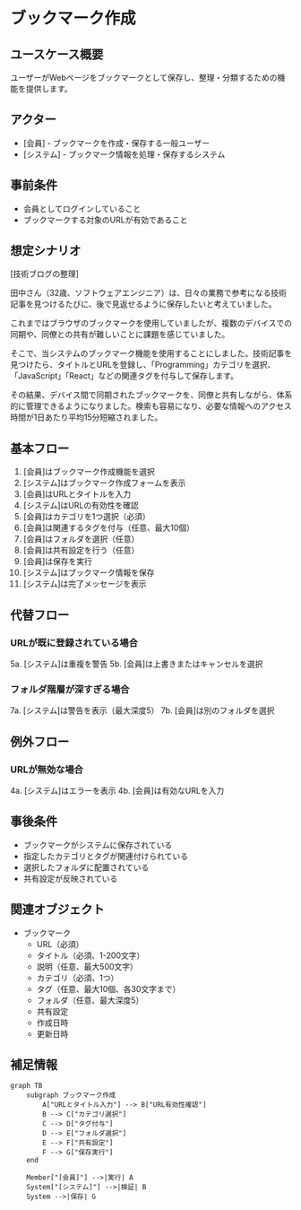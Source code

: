 # ブックマーク作成

## ユースケース概要

ユーザーがWebページをブックマークとして保存し、整理・分類するための機能を提供します。

## アクター

- [会員] - ブックマークを作成・保存する一般ユーザー
- [システム] - ブックマーク情報を処理・保存するシステム

## 事前条件

- 会員としてログインしていること
- ブックマークする対象のURLが有効であること

## 想定シナリオ

[技術ブログの整理]

田中さん（32歳、ソフトウェアエンジニア）は、日々の業務で参考になる技術記事を見つけるたびに、後で見返せるように保存したいと考えていました。

これまではブラウザのブックマークを使用していましたが、複数のデバイスでの同期や、同僚との共有が難しいことに課題を感じていました。

そこで、当システムのブックマーク機能を使用することにしました。技術記事を見つけたら、タイトルとURLを登録し、「Programming」カテゴリを選択、「JavaScript」「React」などの関連タグを付与して保存します。

その結果、デバイス間で同期されたブックマークを、同僚と共有しながら、体系的に管理できるようになりました。検索も容易になり、必要な情報へのアクセス時間が1日あたり平均15分短縮されました。

## 基本フロー

1. [会員]はブックマーク作成機能を選択
2. [システム]はブックマーク作成フォームを表示
3. [会員]はURLとタイトルを入力
4. [システム]はURLの有効性を確認
5. [会員]はカテゴリを1つ選択（必須）
6. [会員]は関連するタグを付与（任意、最大10個）
7. [会員]はフォルダを選択（任意）
8. [会員]は共有設定を行う（任意）
9. [会員]は保存を実行
10. [システム]はブックマーク情報を保存
11. [システム]は完了メッセージを表示

## 代替フロー

### URLが既に登録されている場合

5a. [システム]は重複を警告
5b. [会員]は上書きまたはキャンセルを選択

### フォルダ階層が深すぎる場合

7a. [システム]は警告を表示（最大深度5）
7b. [会員]は別のフォルダを選択

## 例外フロー

### URLが無効な場合

4a. [システム]はエラーを表示
4b. [会員]は有効なURLを入力

## 事後条件

- ブックマークがシステムに保存されている
- 指定したカテゴリとタグが関連付けられている
- 選択したフォルダに配置されている
- 共有設定が反映されている

## 関連オブジェクト

- ブックマーク
  - URL（必須）
  - タイトル（必須、1-200文字）
  - 説明（任意、最大500文字）
  - カテゴリ（必須、1つ）
  - タグ（任意、最大10個、各30文字まで）
  - フォルダ（任意、最大深度5）
  - 共有設定
  - 作成日時
  - 更新日時

## 補足情報

```mermaid
graph TB
    subgraph ブックマーク作成
        A["URLとタイトル入力"] --> B["URL有効性確認"]
        B --> C["カテゴリ選択"]
        C --> D["タグ付与"]
        D --> E["フォルダ選択"]
        E --> F["共有設定"]
        F --> G["保存実行"]
    end

    Member["[会員]"] -->|実行| A
    System["[システム]"] -->|検証| B
    System -->|保存| G